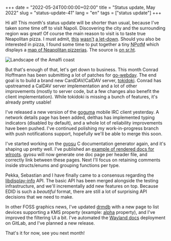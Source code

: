 +++
date = "2022-05-24T00:00:00+02:00"
title = "Status update, May 2022"
slug = "status-update-41"
lang = "en"
tags = ["status update"]
+++

Hi all! This month's status update will be shorter than usual, because I've
taken some time off to visit Napoli. Discovering the city and the surrounding
region was great! Of course the main reason to visit is to taste true
Neapolitan pizza. I must admit, [this][Pepe in Grani] [wasn't][Gorizia]
[a let-down][AVPN]. Should you also be interested in pizza, I found some time
to put together a tiny <abbr title="New Project of the Month">NPotM</abbr>
which displays a [map of Neapolitan pizzerias](https://avpn.emersion.fr). The
source is [on sr.ht][avpn-extract].

![Landscape of the Amalfi coast](/img/blog/2022-05-24-status-update-41/amalfi.jpg)

But that's enough of that, let's get down to business. This month Conrad
Hoffmann has been submitting a lot of patches for [go-webdav]. The end goal is
to build a brand new CardDAV/CalDAV server, [tokidoki]. Conrad has upstreamed
a CalDAV server implementation and a lot of other improvements (mostly to
server code, but a few changes also benefit the client implementation). While
tokidoki is missing a bunch of features, it's already pretty usable!

I've released a new version of the [goguma] mobile IRC client yesterday. A
network details page has been added, delthas has implemented typing indicators
(disabled by default), and a whole lot of reliability improvements have been
pushed. I've continued polishing my work-in-progress branch with push
notifications support, hopefully we'll be able to merge this soon.

I've started working on the [gyosu] C documentation generator again, and it's
shaping up pretty well. I've published an [example of rendered docs for
wlroots][gyosu-wlr]. gyosu will now generate one doc page per header file, and
correctly link between these pages. Next I'll focus on retaining comments
inside structs/enums and grouping functions per type.

Pekka, Sebastian and I have finally came to a consensus regarding the
[libdisplay-info] API. The basic API has been merged alongside the testing
infrastructure, and we'll incrementally add new features on top. Because EDID
is such a _beautiful_ format, there are still a lot of surprising API decisions
that we need to make.

In other FOSS graphics news, I've updated [drmdb] with a new page to list
devices supporting a KMS property (example: [alpha][drmdb-alpha] property), and
I've improved the filtering UI a bit. I've automated the [Wayland docs]
deployment on GitLab, and I've planned a new release.

That's it for now, see you next month!

[Pepe in Grani]: https://www.pepeingrani.it/
[Gorizia]: https://www.gorizia1916.com/
[AVPN]: https://www.pizzanapoletana.org
[avpn-extract]: https://git.sr.ht/~emersion/avpn-extract
[go-webdav]: https://github.com/emersion/go-webdav
[tokidoki]: https://sr.ht/~sircmpwn/tokidoki/
[goguma]: https://sr.ht/~emersion/goguma/
[gyosu]: https://sr.ht/~emersion/gyosu/
[gyosu-wlr]: https://wayland.emersion.fr/wlroots/
[libdisplay-info]: https://gitlab.freedesktop.org/emersion/libdisplay-info
[drmdb]: https://drmdb.emersion.fr
[drmdb-alpha]: https://drmdb.emersion.fr/properties/4008636142/alpha/devices
[Wayland docs]: https://wayland.freedesktop.org/docs/html/

